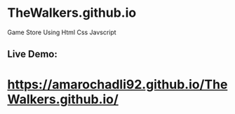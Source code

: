 # TheWalkers.github.io
Game Store Using Html Css Javscript

## Live Demo:
# https://amarochadli92.github.io/TheWalkers.github.io/
